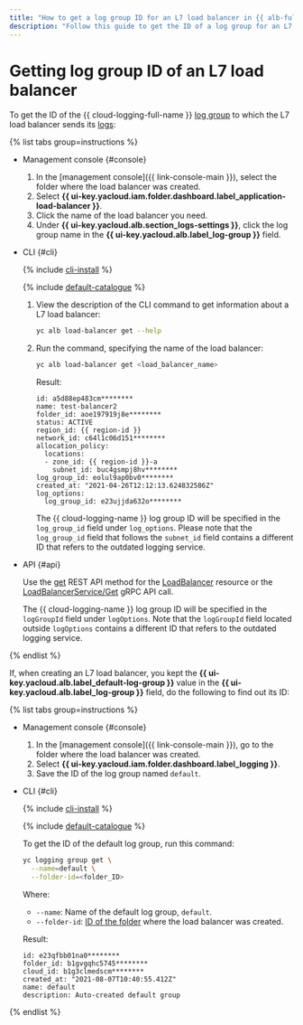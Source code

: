 ```yaml
---
title: "How to get a log group ID for an L7 load balancer in {{ alb-full-name }}"
description: "Follow this guide to get the ID of a log group for an L7 balancer."
---
```


# Getting log group ID of an L7 load balancer

To get the ID of the {{ cloud-logging-full-name }} [log group](../../logging/concepts/log-group.md) to which the L7 load balancer sends its [logs](../concepts/application-load-balancer.md#logging):

{% list tabs group=instructions %}

- Management console {#console}

  1. In the [management console]({{ link-console-main }}), select the folder where the load balancer was created.
  1. Select **{{ ui-key.yacloud.iam.folder.dashboard.label_application-load-balancer }}**.
  1. Click the name of the load balancer you need.
  1. Under **{{ ui-key.yacloud.alb.section_logs-settings }}**, click the log group name in the **{{ ui-key.yacloud.alb.label_log-group }}** field.

- CLI {#cli}

  {% include [cli-install](../../_includes/cli-install.md) %}

  {% include [default-catalogue](../../_includes/default-catalogue.md) %}

  1. View the description of the CLI command to get information about a L7 load balancer:

      ```bash
      yc alb load-balancer get --help
      ```

  1. Run the command, specifying the name of the load balancer:

      ```bash
      yc alb load-balancer get <load_balancer_name>
      ```

      Result:

      ```text
      id: a5d88ep483cm********
      name: test-balancer2
      folder_id: aoe197919j8e********
      status: ACTIVE
      region_id: {{ region-id }}
      network_id: c64l1c06d151********
      allocation_policy:
        locations:
        - zone_id: {{ region-id }}-a
          subnet_id: buc4gsmpj8hv********
      log_group_id: eolul9ap0bv0********
      created_at: "2021-04-26T12:12:13.624832586Z"
      log_options:
        log_group_id: e23ujjda632o********
      ```

      The {{ cloud-logging-name }} log group ID will be specified in the `log_group_id` field under `log_options`. Please note that the `log_group_id` field that follows the `subnet_id` field contains a different ID that refers to the outdated logging service.

- API {#api}

  Use the [get](../api-ref/LoadBalancer/get.md) REST API method for the [LoadBalancer](../api-ref/LoadBalancer/index.md) resource or the [LoadBalancerService/Get](../api-ref/grpc/load_balancer_service.md#Get) gRPC API call.

  The {{ cloud-logging-name }} log group ID will be specified in the `logGroupId` field under `logOptions`. Note that the `logGroupId` field located outside `logOptions` contains a different ID that refers to the outdated logging service.

{% endlist %}

If, when creating an L7 load balancer, you kept the **{{ ui-key.yacloud.alb.label_default-log-group }}** value in the **{{ ui-key.yacloud.alb.label_log-group }}** field, do the following to find out its ID:

{% list tabs group=instructions %}

- Management console {#console}

  1. In the [management console]({{ link-console-main }}), go to the folder where the load balancer was created.
  1. Select **{{ ui-key.yacloud.iam.folder.dashboard.label_logging }}**.
  1. Save the ID of the log group named `default`.

- CLI {#cli}

  {% include [cli-install](../../_includes/cli-install.md) %}

  {% include [default-catalogue](../../_includes/default-catalogue.md) %}

  To get the ID of the default log group, run this command:

  ```bash
  yc logging group get \
    --name=default \
    --folder-id=<folder_ID>
  ```

  Where:
  * `--name`: Name of the default log group, `default`.
  * `--folder-id`: [ID of the folder](../../resource-manager/operations/folder/get-id.md) where the load balancer was created.

  Result:

  ```text
  id: e23qfbb01na0********
  folder_id: b1gvgqhc5745********
  cloud_id: b1g3clmedscm********
  created_at: "2021-08-07T10:40:55.412Z"
  name: default
  description: Auto-created default group
  ```

{% endlist %}